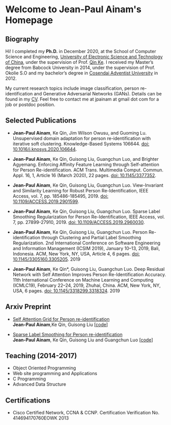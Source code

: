 # Welcome to Jean-Paul Ainam's Homepage

## Biography

Hi! I completed my **Ph.D.** in December 2020, at the School of Computer Science and Engineering, <a href="https://en.uestc.edu.cn" target="_blank">University of Electronic Science and Technology of China</a>, under the supervision of Prof. <a href="https://scholar.google.com/citations?user=YevGUDgAAAAJ&hl=en" target="_blank">Qin Ke</a>. I received my Master’s degree from Babcock University in 2014, under the supervision of Prof. Okolie S.O and my bachelor’s degree in <a href="https//:www.uacosendai-edu.net" target="_blank">Cosendai Adventist University</a> in 2012.

My current research topics include image classification, person re-identification and Generative Adversarial Networks (GANs).
Details can be found in my <a target="_blank" href="https://1drv.ms/w/s!Avwfb9nLRWEytyulmssmykW9cfrY?e=JTYZgg">CV</a>. Feel free to contact me at jpainam at gmail dot com for a job or postdoc position.

## Selected Publications
* **Jean-Paul Ainam**, Ke Qin, Jim Wilson Owusu, and Guoming Lu. Unsupervised domain adaptation for person re-identification with iterative soft clustering. Knowledge-Based Systems 106644. <a href="https://doi.org/10.1016/j.knosys.2020.106644"  target="_blank">doi: 10.1016/j.knosys.2020.106644</a>.

* **Jean-Paul Ainam**, Ke Qin, Guisong Liu, Guangchun Luo, and Brighter Agyemang. Enforcing Affinity Feature Learning through Self-attention for Person Re-identification. ACM Trans. Multimedia Comput. Commun. Appl. 16, 1, Article 16 (March 2020), 22 pages. <a href="https://dl.acm.org/doi/10.1145/3377352"  target="_blank">doi: 10.1145/3377352</a>. 

* **Jean-Paul Ainam**, Ke Qin, Guisong Liu, Guangchun Luo. View-Invariant and Similarity Learning for Robust Person Re-Identification, IEEE Access, vol. 7, pp. 185486-185495, 2019. <a target="_blank" href="https://doi.org/10.1109/ACCESS.2019.2901599">doi: 10.1109/ACCESS.2019.2901599</a>. 

* **Jean-Paul Ainam**, Ke Qin, Guisong Liu, Guangchun Luo. Sparse Label Smoothing Regularization for Person Re-Identification, IEEE Access, vol. 7, pp. 27899-27910, 2019. <a target="_blank" href="https://doi.org/10.1109/ACCESS.2019.2960030">doi: 10.1109/ACCESS.2019.2960030</a>. 


* **Jean-Paul Ainam**, Ke Qin, Guisong Liu, Guangchun Luo. Person Re-identification through Clustering and Partial Label Smoothing Regularization. 2nd International Conference on Software Engineering and Information Management (ICSIM 2019), January 10–13, 2019, Bali, Indonesia. ACM, New York, NY, USA, Article 4, 6 pages. <a target="_blank" href="https://dl.acm.org/doi/10.1145/3305160.3305205">doi: 10.1145/3305160.3305205</a>. 2019

* **Jean-Paul Ainam**, Ke Qin*, Guisong Liu, Guangchun Luo. Deep Residual Network with Self Attention Improves Person Re-Identification Accuracy. 11th International Conference on Machine Learning and Computing (ICMLC19), February 22–24, 2019, Zhuhai, China. ACM, New York, NY, USA, 6 pages. <a href="https://doi.org/10.1145/3318299.3318324">doi: 10.1145/3318299.3318324</a>. 2019

## Arxiv Preprint
* <a href="https://arxiv.org/abs/1809.08556" target="_blank">Self Attention Grid for Person re-identification</a><br> **Jean-Paul Ainam**,Ke Qin, Guisong Liu [[code](https://github.com/jpainam/self_attention_grid)]

* <a href="https://arxiv.org/abs/1809.04976" target="_blank">Sparse Label Smoothing for Person re-identification</a>
<br> **Jean-Paul Ainam**, Ke Qin, Guisong Liu and Guangchun Luo [[code](https://github.com/jpainam/SLS_ReID)]

## Teaching (2014-2017)
* Object Oriented Programming
* Web site programming and Applications
* C Programming
* Advanced Data Structure

## Certifications
* Cisco Certified Network, CCNA & CCNP. Certification Verification No. 414694170760EOWK 2013

